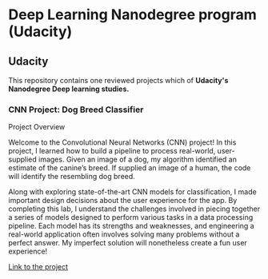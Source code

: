 # Deep Learning Nanodegree program (Udacity)

## Udacity

This repository contains one reviewed projects which of **Udacity's Nanodegree  Deep learning studies.**



### **CNN Project: Dog Breed Classifier**

Project Overview

Welcome to the Convolutional Neural Networks (CNN) project! In this project, I learned how to build a pipeline to process real-world, user-supplied images. 
Given an image of a dog, my algorithm identified an estimate of the canine’s breed. If supplied an image of a human, the code will identify the resembling dog breed.

Along with exploring state-of-the-art CNN models for classification, I made important design decisions about the user experience for the app. 
By completing this lab, I understand the challenges involved in piecing together a series of models designed to perform various tasks in a data processing pipeline. 
Each model has its strengths and weaknesses, and engineering a real-world application often involves solving many problems without a perfect answer. 
My imperfect solution will nonetheless create a fun user experience!

[Link to the project](https://github.com/baky0905/deep-learning-nanodegree-udacity/blob/master/dog_app.ipynb)

